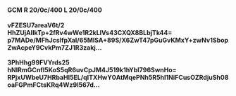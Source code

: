 #### GCM R 20/0c/400 L 20/0c/400
**vFZESU7areaV6t/2**<br/>**HhZUjAIIkTp+2fRv4wWe1R2kLIVs43CXQX8BLbjTk44=**<br/>**p7MADe/MFhJcslfpXaI/65MlSA+89S/X6ZwT47pGuGvKMxY+zwNv1SbopZwAcpeY9CvkPm7ZJ1R3zakj...**<br/><br/>
**3PhHhg99FVYrds25**<br/>**hNIRmGCnfl5KoS5qR6uvCpJM4J519k1hYbI796SwnHo=**<br/>**RPjxUWbeU7HRbaHI5EL/qITXHwY0AtMqePNh5R5hI1NiFCusOZRdjuSh08oaFGPmFCtsKRq4Wz9l567d...**